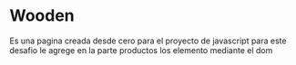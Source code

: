 # Wooden
Es una pagina creada desde cero para el proyecto de javascript para este desafio le agrege en la parte productos los elemento mediante el dom 
